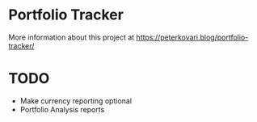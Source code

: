 # Portfolio Tracker

More information about this project at https://peterkovari.blog/portfolio-tracker/

# TODO

* Make currency reporting optional
* Portfolio Analysis reports
